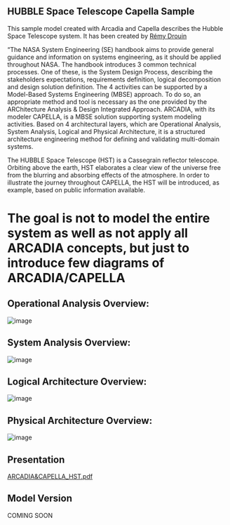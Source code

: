 ## HUBBLE Space Telescope Capella Sample
This sample model created with Arcadia and Capella describes the Hubble Space Telescope system.
It has been created by [Rémy Drouin](https://fr.linkedin.com/in/r%C3%A9my-drouin-ba3b1494) 


“The NASA System Engineering (SE) handbook aims to provide general guidance and information on systems engineering, as it should be applied throughout NASA. The handbook introduces 3 common technical processes. One of these, is the System Design Process, describing the stakeholders expectations, requirements definition, logical decomposition and design solution definition. The 4 activities can be supported by a Model-Based Systems Engineering (MBSE) approach. To do so, an appropriate method and tool is necessary as the one provided by the ARChitecture Analysis & Design Integrated Approach. ARCADIA, with its modeler CAPELLA, is a MBSE solution supporting system modeling activities.  Based on 4 architectural layers, which are Operational Analysis, System Analysis, Logical and Physical Architecture, it is a structured architecture engineering method for defining and validating multi-domain systems.  

The HUBBLE Space Telescope (HST) is a Cassegrain reflector telescope. Orbiting above the earth, HST elaborates a clear view of the universe free from the blurring and absorbing effects of the atmosphere. In order to illustrate the journey throughout CAPELLA, the HST will be introduced, as example, based on public information available. 

# The goal is not to model the entire system as well as not apply all ARCADIA concepts, but just to introduce few diagrams of ARCADIA/CAPELLA


## Operational Analysis Overview:
![image](https://github.com/user-attachments/assets/35f6a4f0-d743-49d2-b1bb-18247f21a1b3)


## System Analysis Overview:
![image](https://github.com/user-attachments/assets/3632d88d-95c9-45f5-aec7-598826693461)


## Logical Architecture Overview:
![image](https://github.com/user-attachments/assets/d08c51d0-25c1-47e9-89bf-caa874be3fdc)


## Physical Architecture Overview:
![image](https://github.com/user-attachments/assets/e9159fe0-b7ce-4769-81c4-927e3afe8546)


## Presentation
[ARCADIA&CAPELLA_HST.pdf](https://github.com/user-attachments/files/17533045/ARCADIA.CAPELLA_HST.pdf)



## Model Version 
COMING SOON
